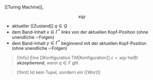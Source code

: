 [[Turing Machine]],

$$xqy$$


- aktueller [[Zustand]] $q \in Q$
- dem Band-Inhalt $x \in \Gamma^{*}$ _links_ von der aktuellen Kopf-Position (ohne unendliche $\square$-Folgen)
- dem Band-Inhalt $y \in \Gamma^{*}$ beginnend mit der aktuellen Kopf-Position (ohne unendliche $\square$-Folgen)

> [!info] Eine [[Konfiguration TM|Konfiguration]] $c = xqy$ heißt **akzeptierend**, wenn $q \in F$ gilt.

> [!hint] Ist kein Tupel, sondern ein [[Wort]]
